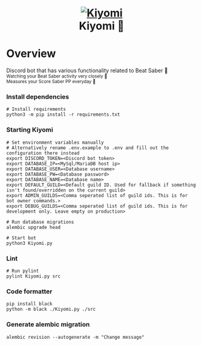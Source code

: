 <h1 align="center">
  <br>
  <a href="https://github.com/Kiyomi-Parents/Kiyomi"><img src="https://share.lucker.xyz/qahu5/WelisUWo93.png/raw.png" alt="Kiyomi"></a>
  <br>
  Kiyomi 🦊
  <br>
</h1>

# Overview

Discord bot that has various functionality related to Beat Saber 💜</br>
<sub>Watching your Beat Saber activity very closely 👀</sub></br>
<sub>Measures your Score Saber PP everyday 📏</sub>


### Install dependencies
    # Install requirements  
	python3 -m pip install -r requirements.txt  

### Starting Kiyomi
    # Set environment variables manually
    # Alternatively rename .env.example to .env and fill out the configuration there instead
	export DISCORD_TOKEN=<Discord bot token>
    export DATABASE_IP=<MySql/MariaDB host ip>
    export DATABASE_USER=<Database username>
    export DATABASE_PW=<Database password>
    export DATABASE_NAME=<Database name>
    export DEFAULT_GUILD=<Default guild ID. Used for fallback if something isn't found/overridden on the current guild>
    export ADMIN_GUILDS=<Comma seperated list of guild ids. This is for bot owner commands.>
    export DEBUG_GUILDS=<Comma seperated list of guild ids. This is for development only. Leave empty on production>

    # Run database migrations
    alembic upgrade head
  
	# Start bot  
	python3 Kiyomi.py

### Lint
    # Run pylint
    pylint Kiyomi.py src

### Code formatter
    pip install black
    python -m black ./Kiyomi.py ./src

### Generate alembic migration
    alembic revision --autogenerate -m "Change message"

